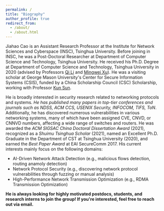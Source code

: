 ```yaml
---
permalink: /
title: "Biography"
author_profile: true
redirect_from: 
  - /about/
  - /about.html
---
```


Jiahao Cao is an Assistant Research Professor at the Institute for Network Sciences and Cyberspace (INSC), Tsinghua University. Before joining in INSC, he was a Post-Doctoral Researcher at Department of Computer Science and Technology, Tsinghua University. He received his Ph.D. Degree at Department of Computer Science and Technology, Tsinghua University in 2020 (advised by Professors [Qi Li](https://sites.google.com/site/qili2012/) and [Mingwei Xu](https://scholar.google.com/citations?user=xL6zuCMAAAAJ&hl=zh-CN)). He was a visiting scholar at George Mason University's Center for Secure Information Systems (CSIS), funded by a China Scholarship Council (CSC) Scholarship, working with Professor [Kun Sun](https://csis.gmu.edu/ksun/).

He is broadly interested in security research related to networking protocols and systems. *He has published many papers in top-tier conferences and journals such as NDSS, ACM CCS, USENIX Security, INFOCOM, TIFS, ToN*. Additionally, he has discovered numerous vulnerabilities in various networking systems, many of which have been assigned CVE, CNVD, or CNNVD numbers, affecting a wide range of switches and routers. He was awarded the *ACM SIGSAC China Doctoral Dissertation Award* (2021), recognized as a *Shuimu Tsinghua Scholar* (2021), named an Excellent Ph.D. Graduate in the Department of CST at Tsinghua University (2020), and earned the *Best Paper Award* at EAI SecureComm 2017. His current interests mainly focus on the following domains: 
- AI-Driven Network Attack Detection (e.g., malicious flows detection, routing anamoly detection)
- Network Protocol Security (e.g., discovering network protocol vulnerabilities through fuzzing or manual analysis)
- High-Performance Network Transmission Optimization (e.g., RDMA Transmission Optimization) 

**He is always looking for highly motivated postdocs, students, and research interns to join the group! If you're interested, feel free to reach out via email.**

